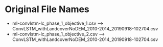 # Original File Names

* ml-convlstm-lc_phase_1_objective_1.csv   --> ConvLSTM_withLandcoverNoDEM_2010-2014_20190918-102704.csv
* ml-convlstm-lc_phase_1_objective_2.csv   --> ConvLSTM_withLandcoverNoDEM_2010-2014_20190918-102704.csv
